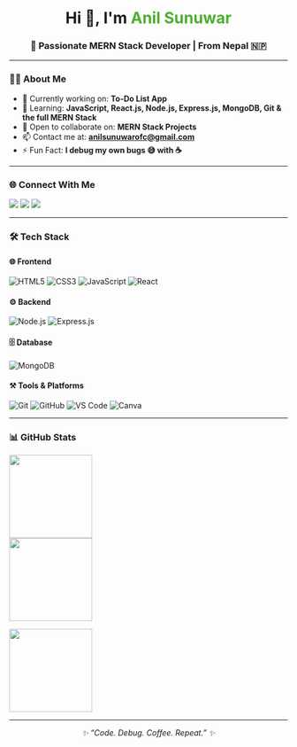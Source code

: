 <h1 align="center">Hi 👋, I'm <span style="color:#4CAF30">Anil Sunuwar</span></h1>
<h3 align="center">🚀 Passionate MERN Stack Developer | From Nepal 🇳🇵</h3>

---

### 👨‍💻 About Me

* 🔭 Currently working on: **To-Do List App**
* 🌱 Learning: **JavaScript, React.js, Node.js, Express.js, MongoDB, Git & the full MERN Stack**
* 🤝 Open to collaborate on: **MERN Stack Projects**
* 📫 Contact me at: **[anilsunuwarofc@gmail.com](mailto:anilsunuwarofc@gmail.com)**
* ⚡ Fun Fact: **I debug my own bugs 😅 with ☕**

---

### 🌐 Connect With Me

<p align="left">
<a href="https://linkedin.com/in/anilsunuwar" target="blank"><img src="https://img.shields.io/badge/LinkedIn-0077B5?style=for-the-badge&logo=linkedin&logoColor=white" /></a>
<a href="https://twitter.com/anilsunuwarr" target="blank"><img src="https://img.shields.io/badge/Twitter-1DA1F2?style=for-the-badge&logo=twitter&logoColor=white" /></a>
<a href="https://www.youtube.com/@goideax" target="blank"><img src="https://img.shields.io/badge/YouTube-FF0000?style=for-the-badge&logo=youtube&logoColor=white" /></a>
</p>

---

### 🛠 Tech Stack

#### 🌐 **Frontend**

![HTML5](https://img.shields.io/badge/HTML5-E34F26?style=for-the-badge\&logo=html5\&logoColor=white)
![CSS3](https://img.shields.io/badge/CSS3-1572B6?style=for-the-badge\&logo=css3\&logoColor=white)
![JavaScript](https://img.shields.io/badge/JavaScript-F7DF1E?style=for-the-badge\&logo=javascript\&logoColor=black)
![React](https://img.shields.io/badge/React-61DAFB?style=for-the-badge\&logo=react\&logoColor=black)

#### ⚙️ **Backend**

![Node.js](https://img.shields.io/badge/Node.js-339933?style=for-the-badge\&logo=nodedotjs\&logoColor=white)
![Express.js](https://img.shields.io/badge/Express.js-000000?style=for-the-badge\&logo=express\&logoColor=white)

#### 🗄️ **Database**

![MongoDB](https://img.shields.io/badge/MongoDB-47A248?style=for-the-badge\&logo=mongodb\&logoColor=white)

#### ⚒️ **Tools & Platforms**

![Git](https://img.shields.io/badge/Git-F05032?style=for-the-badge\&logo=git\&logoColor=white)
![GitHub](https://img.shields.io/badge/GitHub-181717?style=for-the-badge\&logo=github\&logoColor=white)
![VS Code](https://img.shields.io/badge/VS_Code-007ACC?style=for-the-badge\&logo=visualstudiocode\&logoColor=white)
![Canva](https://img.shields.io/badge/Canva-00C4CC?style=for-the-badge\&logo=canva\&logoColor=white)

---

### 📊 GitHub Stats

<p align="left">
<img src="https://github-readme-stats.vercel.app/api?username=anilsunuwar7&show_icons=true&locale=en&theme=radical" height="150"/><br>
<img src="https://github-readme-streak-stats.herokuapp.com/?user=anilsunuwar7&theme=radical" height="150" />
</p>

<p align="left">
 <img src="https://github-readme-stats.vercel.app/api/top-langs?username=anilsunuwar7&show_icons=true&locale=en&layout=compact&theme=radical" height="150"/>
</p>

---

<p align="center"><i>✨ “Code. Debug. Coffee. Repeat.” ✨</i></p>
